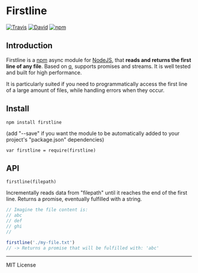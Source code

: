 # Firstline

[![Travis](https://img.shields.io/travis/pensierinmusica/firstline.svg)](https://travis-ci.org/pensierinmusica/firstline)
[![David](https://img.shields.io/david/pensierinmusica/firstline.svg)](https://www.npmjs.com/package/firstline)
[![npm](https://img.shields.io/npm/v/firstline.svg)](https://www.npmjs.com/package/firstline)

## Introduction

Firstline is a [npm](http://npmjs.org) async module for [NodeJS](http://nodejs.org/), that **reads and returns the first line of any file**. Based on [q](http://github.com/kriskowal/q), supports promises and streams. It is well tested and built for high performance.

It is particularly suited if you need to programmatically access the first line of a large amount of files, while handling errors when they occur.

## Install

`npm install firstline`

(add "--save" if you want the module to be automatically added to your project's "package.json" dependencies)

`var firstline = require(firstline)`

## API

`firstline(filepath)`

Incrementally reads data from "filepath" until it reaches the end of the first line. Returns a promise, eventually fulfilled with a string.

```javascript
// Imagine the file content is:
// abc
// def
// ghi
//

firstline('./my-file.txt')
// -> Returns a promise that will be fulfilled with: 'abc'
```

***

MIT License